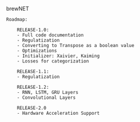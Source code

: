 brewNET

    Roadmap:
    
        RELEASE-1.0:
        - Full code documentation
        - Regulatization
        - Converting to Transpose as a boolean value
        - Optimizations
        - Initializer: Xaivier, Kaiming
        - Losses for categorization
        
        RELEASE-1.1:
        - Regulatization
        
        RELEASE-1.2:
        - RNN, LSTM, GRU Layers
        - Convolutional Layers 
        
        RELEASE-2.0
        - Hardware Acceleration Support

